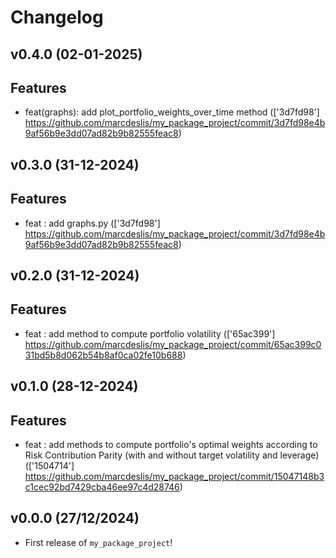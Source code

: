 # Changelog

<!--next-version-placeholder-->

## v0.4.0 (02-01-2025)

## Features 
* feat(graphs): add plot_portfolio_weights_over_time method (['3d7fd98'] https://github.com/marcdeslis/my_package_project/commit/3d7fd98e4b9af56b9e3dd07ad82b9b82555feac8)


## v0.3.0 (31-12-2024)

## Features 

* feat : add graphs.py  (['3d7fd98'] https://github.com/marcdeslis/my_package_project/commit/3d7fd98e4b9af56b9e3dd07ad82b9b82555feac8)


## v0.2.0 (31-12-2024)

## Features 

* feat : add method to compute portfolio volatility (['65ac399'] https://github.com/marcdeslis/my_package_project/commit/65ac399c031bd5b8d062b54b8af0ca02fe10b688)


## v0.1.0 (28-12-2024)

## Features 

* feat : add methods to compute portfolio's optimal weights according to Risk Contribution Parity (with and without target volatility and leverage) (['1504714'] https://github.com/marcdeslis/my_package_project/commit/15047148b3c1cec92bd7429cba46ee97c4d28746)


## v0.0.0 (27/12/2024)

- First release of `my_package_project`!